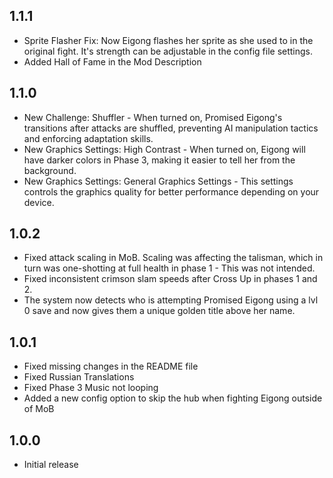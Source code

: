 ## 1.1.1
- Sprite Flasher Fix: Now Eigong flashes her sprite as she used to in the original fight. It's strength can be adjustable in the config file settings.
- Added Hall of Fame in the Mod Description

## 1.1.0
- New Challenge: Shuffler - When turned on, Promised Eigong's transitions after attacks are shuffled, preventing AI manipulation tactics and enforcing adaptation skills.
- New Graphics Settings: High Contrast - When turned on, Eigong will have darker colors in Phase 3, making it easier to tell her from the background.
- New Graphics Settings: General Graphics Settings - This settings controls the graphics quality for better performance depending on your device.

## 1.0.2
- Fixed attack scaling in MoB. Scaling was affecting the talisman, which in turn was one-shotting at full health in phase 1 - This was not intended.
- Fixed inconsistent crimson slam speeds after Cross Up in phases 1 and 2.
- The system now detects who is attempting Promised Eigong using a lvl 0 save and now gives them a unique golden title above her name.

## 1.0.1
- Fixed missing changes in the README file
- Fixed Russian Translations
- Fixed Phase 3 Music not looping
- Added a new config option to skip the hub when fighting Eigong outside of MoB

## 1.0.0
- Initial release